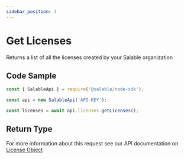 ```yaml
---
sidebar_position: 3
---
```


# Get Licenses

Returns a list of all the licenses created by your Salable organization

## Code Sample

```typescript
const { SalableApi } = require('@salable/node-sdk');

const api = new SalableApi('API-KEY');

const licenses = await api.licenses.getLicenses();
```

## Return Type

For more information about this request see our API documentation on [License Object](https://docs.salable.app/api#tag/Licenses/operation/getLicenseByUuid)
